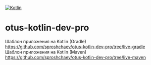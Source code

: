 [![Kotlin](https://img.shields.io/badge/Kotlin-FFFFFF??style=for-the-badge&logo=Kotlin)](https://kotlinlang.org/)
# otus-kotlin-dev-pro

Шаблон приложения на Kotlin (Gradle) https://github.com/sproshchaev/otus-kotlin-dev-pro/tree/live-gradle  
Шаблон приложения на Kotlin (Maven)  https://github.com/sproshchaev/otus-kotlin-dev-pro/tree/live-maven  
